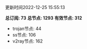 更新时间2022-12-25 15:55:13

**总订阅: 73**
**总节点: 1293**
**有效节点: 312**
- trojan节点: 44
- ss节点: 106
- v2ray节点: 162
